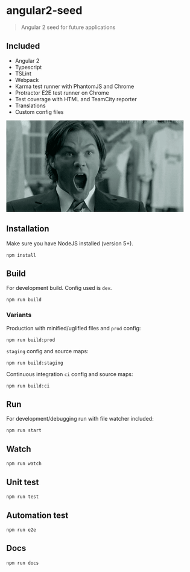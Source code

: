# angular2-seed

> Angular 2 seed for future applications

## Included
- Angular 2
- Typescript
- TSLint
- Webpack
- Karma test runner with PhantomJS and Chrome
- Protractor E2E test runner on Chrome
- Test coverage with HTML and TeamCity reporter
- Translations
- Custom config files

![](.github/omg.gif)

## Installation

Make sure you have NodeJS installed (version 5+).
```shell
npm install
```

## Build
For development build. Config used is `dev`.
```shell
npm run build
```

### Variants

Production with minified/uglified files and `prod` config:
```shell
npm run build:prod
```
`staging` config and source maps:
```shell
npm run build:staging
```
Continuous integration `ci` config and source maps:
```shell
npm run build:ci
```

## Run

For development/debugging run with file watcher included:
```shell
npm run start
```

## Watch
```shell
npm run watch
```

## Unit test
```shell
npm run test
```

## Automation test
```shell
npm run e2e
```

## Docs
```shell
npm run docs
```
